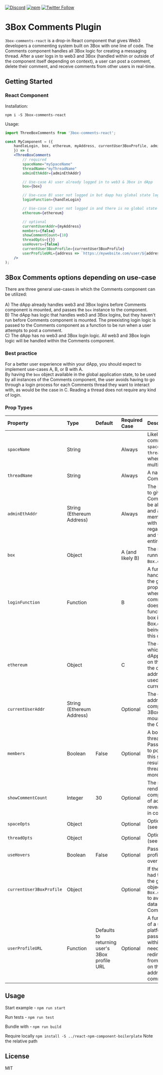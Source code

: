 [![Discord](https://img.shields.io/discord/484729862368526356.svg?style=for-the-badge)](https://discordapp.com/invite/Z3f3Cxy)
[![npm](https://img.shields.io/npm/v/profile-hover.svg?style=for-the-badge)](https://www.npmjs.com/package/3box-comments-react)
[![Twitter Follow](https://img.shields.io/twitter/follow/3boxdb.svg?style=for-the-badge&label=Twitter)](https://twitter.com/3boxdb)

# 3Box Comments Plugin

`3box-comments-react` is a drop-in React component that gives Web3 developers a commenting system built on 3Box with one line of code.  The Comments component handles all 3Box logic for creating a messaging thread. After a user logs in to web3 and 3Box (handled within or outside of the component itself depending on context), a user can post a comment, delete their comment, and receive comments from other users in real-time.

## Getting Started

### React Component
Installation:

```shell
npm i -S 3box-comments-react
```

Usage:

```jsx
import ThreeBoxComments from '3box-comments-react';

const MyComponent = ({ 
    handleLogin, box, ethereum, myAddress, currentUser3BoxProfile, adminEthAddr 
    }) => (
    <ThreeBoxComments 
        // required
        spaceName="mySpaceName"
        threadName="myThreadName"
        adminEthAddr={adminEthAddr}

        // Use-case A) user already logged in to web3 & 3box in dApp
        box={box}

        // Use-case B) user not logged in but dapp has global state logic to handle login
        loginFunction={handleLogin}

        // Use-case C) user not logged in and there is no global state logic to handle login
        ethereum={ethereum}

        // optional
        currentUserAddr={myAddress}
        members={false}
        showCommentCount={10}
        threadOpts={{}}
        useHovers={false}
        currentUser3BoxProfile={currentUser3BoxProfile}
        userProfileURL={address => `https://mywebsite.com/user/${address}`}
    />
);
```

## 3Box Comments options depending on use-case
There are three general use-cases in which the Comments component can be utilized: <br/><br/>
A) The dApp already handles web3 and 3Box logins before Comments component is mounted, and passes the `box` instance to the component.<br/>
B) The dApp has logic that handles web3 and 3Box logins, but they haven't run before Comments component is mounted.  The preexisting login logic is passed to the Comments component as a function to be run when a user attempts to post a comment.<br/>
C) The dApp has no web3 and 3Box login logic.  All web3 and 3Box login logic will be handled within the Comments component.<br/>

### Best practice

For a better user experience within your dApp, you should expect to implement use-cases A, B, or B with A. <br/> 
By having the `box` object available in the global application state, to be used by all instances of the Comments component, the user avoids having to go through a login process for each Comments thread they want to interact with, as would be the case in C.  Reading a thread does not require any kind of login.

### Prop Types

| Property | Type          | Default  | Required Case          | Description |
| :-------------------------------- | :-------------------------------------------------------- | :------------------------------------------------------------------------------------------------------------- | :------------------------------------------------------ | :--------------------------------------------------------------------------------------------------------------------------------------------------------------------------------------------------------------------------------------------------------------------------------------------------------------------------------------------------------------------------------------------------------------- |
| `spaceName`    | String        |    |  Always   | Likely your dApp name and / or comment category.  A single `spaceName` with different `threadName` is common practice when building a dApp with multiple Comment threads. |
| `threadName`    | String       |   | Always    | A name specific to this Comments thread. |
| `adminEthAddr`    | String (Ethereum Address)       |   | Always    | The Ethereum address you wish to give admin rights to for the Comments thread.  This user will be able to delete all comments and accept members in a members-only thread. A thread with a new admin address, regardless of identical `spaceName` and `threadName`, will result in an entirely new thread.|
| `box`    | Object         |   | A (and likely B)    | The `box` instance returned from running `await Box.openBox(address, web3)`.|
| `loginFunction`    | Function       |    | B    | A function from your dApp that handles web3 and 3Box login at the global dApp state to this prop. This callback will run when a user attempts to save a comment but a `box` instance doesn't yet exist. Running this function should result in a new box instance (from const box = Box.openBox(address, web3)) being passed as the `box` prop to this component.  |
| `ethereum`    | Object        |    | C    | The `ethereum` object from whichever web3 provider your dApp uses.  The `enable` method on this object will be used to get the current user's Ethereum address and that address will be used to `openBox` within the current Component context.|
| `currentUserAddr`    | String (Ethereum Address)          |    | Optional    | The current user's Ethereum address. Passing this will let the component fetch that user's 3Box profile on component mount and render that data in the Comment input UI. |
| `members`    | Boolean       |  False   | Optional    | A boolean, `true`, to make the thread a members-only thread. Passing `false` will allow all users to post to the thread.  Changing this setting after creating will result in an entirely separate thread (see Docs.3box.io for more info). |
| `showCommentCount`    | Integer       |  30   | Optional    | The number of comments rendered by default on component mount and number of additional comments revealed after clicking `Load more` in component. |
| `spaceOpts`    | Object       | | Optional    | Optional parameters for threads (see Docs.3box.io for more info)|
| `threadOpts`    | Object       | | Optional    | Optional parameters for threads (see Docs.3box.io for more info)|
| `useHovers`    | Boolean       |  False  | Optional    | Pass true to enable a 3Box profile pop up when hovering over a commenter's name |
| `currentUser3BoxProfile`    | Object       |   | Optional    | If the current user has already had their 3Box data fetched at the global dApp state, pass the object returned from `Box.getProfile(profileAddress)` to avoid an extra request.  This data will be rendered in the Comment input interface.|
| `userProfileURL`    | Function       |  Defaults to returning user's 3Box profile URL  | Optional    | A function that returns the URL of a user's profile on the current platform.  The function will be passed an Ethereum address within the component, if needed.  A user will be redirected to the URL returned from this function when clicking on the name or Ethereum addressed associated with the comment in the thread.|

## Usage

Start example - `npm run start`

Run tests - `npm run test`

Bundle with - `npm run build`

Require locally `npm install -S ../react-npm-component-boilerplate` Note the relative path

## License

MIT